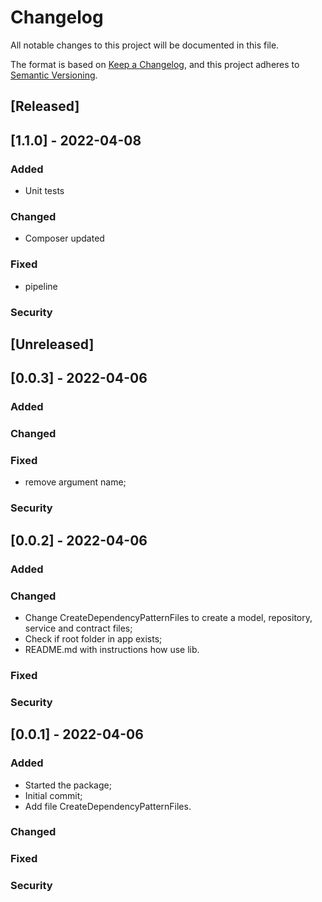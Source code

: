 # Changelog
All notable changes to this project will be documented in this file.

The format is based on [Keep a Changelog](https://keepachangelog.com/en/1.0.0/),
and this project adheres to [Semantic Versioning](https://semver.org/spec/v2.0.0.html).

## [Released]

## [1.1.0] - 2022-04-08
### Added
- Unit tests

### Changed
- Composer updated
### Fixed
- pipeline
### Security


## [Unreleased]

## [0.0.3] - 2022-04-06
### Added

### Changed
### Fixed
- remove argument name;
### Security

## [0.0.2] - 2022-04-06
### Added

### Changed
- Change CreateDependencyPatternFiles to create a model, repository, service and contract files;
- Check if root folder in app exists;
- README.md with instructions how use lib.
### Fixed

### Security
## [0.0.1] - 2022-04-06
### Added
- Started the package;
- Initial commit;
- Add file CreateDependencyPatternFiles.
### Changed

### Fixed

### Security